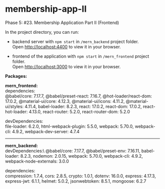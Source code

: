 # membership-app-II

Phase 5: #23. Membership Application Part II (Frontend)

In the project directory, you can run:

* backend server with `npm start` in `/mern_backend` project folder.\
Open [http://localhost:4400](http://localhost:4400) to view it in your browser.

* frontend of the application with `npm start` in `/mern_frontend` project folder.\
Open [http://localhost:3000](http://localhost:3000) to view it in your browser.


**Packages:**

**mern_frontend:**\
dependencies:\
    @babel/core: 7.17.7,
    @babel/preset-react: 7.16.7,
    @hot-loader/react-dom: 17.0.2,
    @material-ui/core: 4.12.3,
    @material-ui/icons: 4.11.2,
    @material-ui/styles: 4.11.4,
    babel-loader: 8.2.3,
    react: 17.0.2,
    react-dom: 17.0.2,
    react-hot-loader: 4.13.0,
    react-router: 5.2.0,
    react-router-dom: 5.2.0
  
  devDependencies:\
    file-loader: 6.2.0,
    html-webpack-plugin: 5.5.0,
    webpack: 5.70.0,
    webpack-cli: 4.9.2,
    webpack-dev-server: 4.7.4
  
----------------------------------

  **mern_backend:**\
  devDependencies:\ 
    @babel/core: 7.17.7,
    @babel/preset-env: 7.16.11,
    babel-loader: 8.2.3,
    nodemon: 2.0.15,
    webpack: 5.70.0,
    webpack-cli: 4.9.2,
    webpack-node-externals: 3.0.0
  
  dependencies:\
    compression: 1.7.4,
    cors: 2.8.5,
    crypto: 1.0.1,
    dotenv: 16.0.0,
    express: 4.17.3,
    express-jwt: 6.1.1,
    helmet: 5.0.2,
    jsonwebtoken: 8.5.1,
    mongoose: 6.2.7
